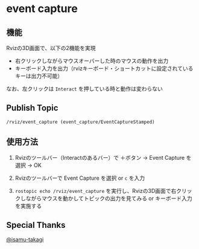 # event capture

## 機能
Rvizの3D画面で、以下の2機能を実現
- 右クリックしながらマウスオーバーした時のマウスの動作を出力
- キーボード入力を出力（rvizキーボード・ショートカットに設定されているキーは出力不可能）

なお、左クリックは `Interact` を押している時と動作は変わらない

## Publish Topic
`/rviz/event_capture (event_capture/EventCaptureStamped)`

## 使用方法
1. Rvizのツールバー（Interactのあるバー）で
＋ボタン -> Event Capture を選択 -> OK

1. Rvizのツールバーで Event Capture を選択 or `c` を入力

1. `rostopic echo /rviz/event_capture`
を実行し、Rvizの3D画面で右クリックしながらマウスを動かしてトピックの出力を見てみる or キーボード入力を実施する

## Special Thanks

[@isamu-takagi](https://github.com/isamu-takagi)

